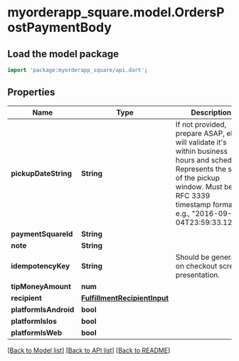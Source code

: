 # myorderapp_square.model.OrdersPostPaymentBody

## Load the model package
```dart
import 'package:myorderapp_square/api.dart';
```

## Properties
Name | Type | Description | Notes
------------ | ------------- | ------------- | -------------
**pickupDateString** | **String** | If not provided, prepare ASAP, else will validate it's within business hours and schedule. Represents the start of the pickup window. Must be in RFC 3339 timestamp format, e.g., \"2016-09-04T23:59:33.123Z\". | [optional] 
**paymentSquareId** | **String** |  | 
**note** | **String** |  | [optional] 
**idempotencyKey** | **String** | Should be generated on checkout screen presentation. | 
**tipMoneyAmount** | **num** |  | 
**recipient** | [**FulfillmentRecipientInput**](FulfillmentRecipientInput.md) |  | [optional] 
**platformIsAndroid** | **bool** |  | [optional] 
**platformIsIos** | **bool** |  | [optional] 
**platformIsWeb** | **bool** |  | [optional] 

[[Back to Model list]](../README.md#documentation-for-models) [[Back to API list]](../README.md#documentation-for-api-endpoints) [[Back to README]](../README.md)


